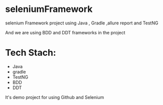 # seleniumFramework
selenium Framework project using Java , Gradle ,allure report and TestNG 

And we are using BDD and DDT frameworks in the project


# Tech Stach:

- Java 
- gradle 
- TestNG 
- BDD
- DDT

It's demo project for using Github and Selenium

